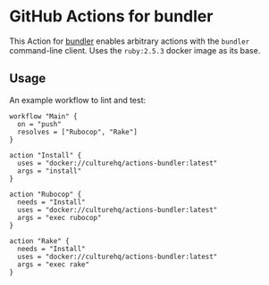# GitHub Actions for bundler

This Action for [bundler](https://bundler.io/) enables arbitrary actions with the `bundler` command-line client. Uses the `ruby:2.5.3` docker image as its base.

## Usage

An example workflow to lint and test:

```hcl
workflow "Main" {
  on = "push"
  resolves = ["Rubocop", "Rake"]
}

action "Install" {
  uses = "docker://culturehq/actions-bundler:latest"
  args = "install"
}

action "Rubocop" {
  needs = "Install"
  uses = "docker://culturehq/actions-bundler:latest"
  args = "exec rubocop"
}

action "Rake" {
  needs = "Install"
  uses = "docker://culturehq/actions-bundler:latest"
  args = "exec rake"
}
```
